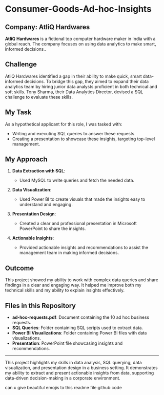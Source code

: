 # Consumer-Goods-Ad-hoc-Insights


## Company: AtliQ Hardwares

**AtliQ Hardwares** is a fictional top computer hardware maker in India with a global reach. The company focuses on using data analytics to make smart, informed decisions..

## Challenge

AtliQ Hardwares identified a gap in their ability to make quick, smart data-informed decisions. To bridge this gap, they aimed to expand their data analytics team by hiring junior data analysts proficient in both technical and soft skills. Tony Sharma, their Data Analytics Director, devised a SQL challenge to evaluate these skills.

## My Task

As a hypothetical applicant for this role, I was tasked with:

- Writing and executing SQL queries to answer these requests.
- Creating a presentation to showcase these insights, targeting top-level management.

## My Approach

1. **Data Extraction with SQL**:
   - Used MySQL to write queries and fetch the needed data.
   
2. **Data Visualization**:
   - Used Power BI to create visuals that made the insights easy to understand and engaging.
   
3. **Presentation Design**:
   - Created a clear and professional presentation in Microsoft PowerPoint to share the insights.
   
4. **Actionable Insights**:
   - Provided actionable insights and recommendations to assist the management team in making informed decisions.

## Outcome

This project showed my ability to work with complex data queries and share findings in a clear and engaging way. It helped me improve both my technical skills and my ability to explain insights effectively.

## Files in this Repository

- **ad-hoc-requests.pdf**: Document containing the 10 ad hoc business requests.
- **SQL Queries**: Folder containing SQL scripts used to extract data.
- **Power BI Visualizations**: Folder containing Power BI files with data visualizations.
- **Presentation**: PowerPoint file showcasing insights and recommendations.


---

This project highlights my skills in data analysis, SQL querying, data visualization, and presentation design in a business setting. It demonstrates my ability to extract and present actionable insights from data, supporting data-driven decision-making in a corporate environment.

can u give beautiful emojis to this readme file github code
